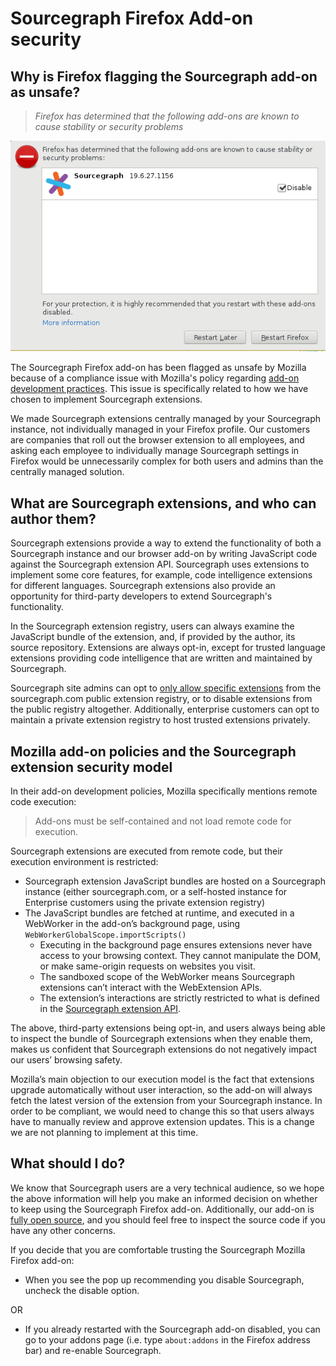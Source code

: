 # Sourcegraph Firefox Add-on security

## Why is Firefox flagging the Sourcegraph add-on as unsafe?

> _Firefox has determined that the following add-ons are known to cause stability or security problems_

![Firefox browser add-on error](img/firefox-error.png "Firefox browser add-on error")

The Sourcegraph Firefox add-on has been flagged as unsafe by Mozilla because of a compliance issue with Mozilla's policy regarding [add-on development practices](https://developer.mozilla.org/en-US/docs/Mozilla/Add-ons/AMO/Policy/Reviews#Development_Practices). This issue is specifically related to how we have chosen to implement Sourcegraph extensions.

We made Sourcegraph extensions centrally managed by your Sourcegraph instance, not individually managed in your Firefox profile. Our customers are companies that roll out the browser extension to all employees, and asking each employee to individually manage Sourcegraph settings in Firefox would be unnecessarily complex for both users and admins than the centrally managed solution.

## What are Sourcegraph extensions, and who can author them?

Sourcegraph extensions provide a way to extend the functionality of both a Sourcegraph instance and our browser add-on by writing JavaScript code against the Sourcegraph extension API. Sourcegraph uses extensions to implement some core features, for example, code intelligence extensions for different languages. Sourcegraph extensions also provide an opportunity for third-party developers to extend Sourcegraph's functionality.

In the Sourcegraph extension registry, users can always examine the JavaScript bundle of the extension, and, if provided by the author, its source repository. Extensions are always opt-in, except for trusted language extensions providing code intelligence that are written and maintained by Sourcegraph.

Sourcegraph site admins can opt to [only allow specific extensions](https://docs.sourcegraph.com/admin/extensions#allow-only-specific-extensions-from-sourcegraph-com) from the sourcegraph.com public extension registry, or to disable extensions from the public registry altogether. Additionally, enterprise customers can opt to maintain a private extension registry to host trusted extensions privately.

## Mozilla add-on policies and the Sourcegraph extension security model

In their add-on development policies, Mozilla specifically mentions remote code execution:

> Add-ons must be self-contained and not load remote code for execution.

Sourcegraph extensions are executed from remote code, but their execution environment is restricted:

*   Sourcegraph extension JavaScript bundles are hosted on a Sourcegraph instance (either sourcegraph.com, or a self-hosted instance for Enterprise customers using the private extension registry)
*   The JavaScript bundles are fetched at runtime, and executed in a WebWorker in the add-on’s background page, using `WebWorkerGlobalScope.importScripts()`
    *   Executing in the background page ensures extensions never have access to your browsing context. They cannot manipulate the DOM, or make same-origin requests on websites you visit.
    *   The sandboxed scope of the WebWorker means Sourcegraph extensions can’t interact with the WebExtension APIs.
    *   The extension’s interactions are strictly restricted to what is defined in the [Sourcegraph extension API](https://sourcegraph.com/github.com/sourcegraph/sourcegraph/-/blob/packages/sourcegraph-extension-api/src/sourcegraph.d.ts).

The above, third-party extensions being opt-in, and users always being able to inspect the bundle of Sourcegraph extensions when they enable them, makes us confident that Sourcegraph extensions do not negatively impact our users’ browsing safety.

Mozilla’s main objection to our execution model is the fact that extensions upgrade automatically without user interaction, so the add-on will always fetch the latest version of the extension from your Sourcegraph instance. In order to be compliant, we would need to change this so that users always have to manually review and approve extension updates. This is a change we are not planning to implement at this time.

## What should I do?

We know that Sourcegraph users are a very technical audience, so we hope the above information will help you make an informed decision on whether to keep using the Sourcegraph Firefox add-on. Additionally, our add-on is [fully open source](https://github.com/sourcegraph/sourcegraph/tree/master/browser), and you should feel free to inspect the source code if you have any other concerns.

If you decide that you are comfortable trusting the Sourcegraph Mozilla Firefox add-on:

*   When you see the pop up recommending you disable Sourcegraph, uncheck the disable option.

OR

*   If you already restarted with the Sourcegraph add-on disabled, you can go to your addons page (i.e. type `about:addons` in the Firefox address bar) and re-enable Sourcegraph.
